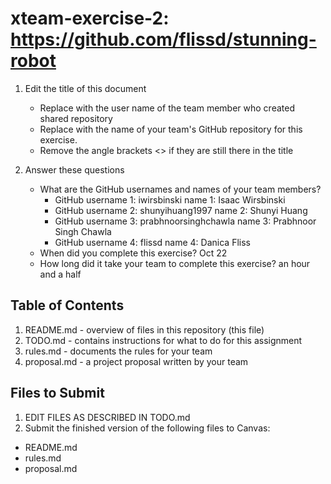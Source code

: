 # xteam-exercise-2: https://github.com/flissd/stunning-robot

1. Edit the title of this document
   * Replace <UserName> with the user name of the team member who created shared repository
   * Replace <GitHubRepositoryName> with the name of your team's GitHub repository for this exercise.
   * Remove the angle brackets <> if they are still there in the title

2. Answer these questions
   * What are the GitHub usernames and names of your team members?
       * GitHub username 1: iwirsbinski     name 1: Isaac Wirsbinski
       * GitHub username 2:     shunyihuang1997  name 2: Shunyi Huang
       * GitHub username 3:   prabhnoorsinghchawla    name 3: Prabhnoor Singh Chawla
       * GitHub username 4:   flissd    name 4: Danica Fliss
   * When did you complete this exercise? Oct 22
   * How long did it take your team to complete this exercise? an hour and a half

## Table of Contents

1. README.md - overview of files in this repository (this file)
2. TODO.md - contains instructions for what to do for this assignment
3. rules.md - documents the rules for your team
4. proposal.md - a project proposal written by your team

## Files to Submit

1. EDIT FILES AS DESCRIBED IN TODO.md
2. Submit the finished version of the following files to Canvas:

* README.md
* rules.md
* proposal.md
